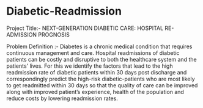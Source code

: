 # Diabetic-Readmission
Project Title:- NEXT-GENERATION DIABETIC CARE: HOSPITAL RE-ADMISSION
PROGNOSIS


Problem Definition :- Diabetes is a chronic medical condition that requires continuous
management and care. Hospital readmissions of diabetic patients can be costly and disruptive to
both the healthcare system and the patients' lives. For this we identify the factors that lead to the
high readmission rate of diabetic patients within 30 days post discharge and correspondingly
predict the high-risk diabetic-patients who are most likely to get readmitted within 30 days so that
the quality of care can be improved along with improved patient’s experience, health of the
population and reduce costs by lowering readmission rates.
